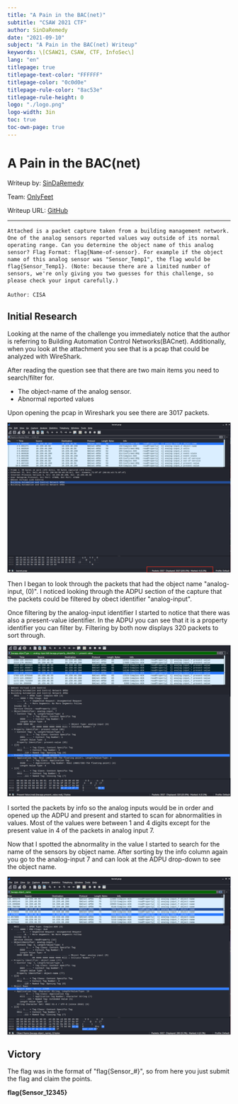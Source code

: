 ```yaml
---
title: "A Pain in the BAC(net)"
subtitle: "CSAW 2021 CTF"
author: SinDaRemedy
date: "2021-09-10"
subject: "A Pain in the BAC(net) Writeup"
keywords: \[CSAW21, CSAW, CTF, InfoSec\]
lang: "en"
titlepage: true
titlepage-text-color: "FFFFFF"
titlepage-color: "0c0d0e"
titlepage-rule-color: "8ac53e"
titlepage-rule-height: 0
logo: "./logo.png"
logo-width: 3in
toc: true
toc-own-page: true
---
```


# A Pain in the BAC(net)

Writeup by: [SinDaRemedy](https://github.com/SinDaRemedy)

Team: [OnlyFeet](https://ctftime.org/team/144644)

Writeup URL: [GitHub](https://infosecstreams.github.io/csaw21/a-pain-in-the-bacnet/)

----

```text
Attached is a packet capture taken from a building management network. One of the analog sensors reported values way outside of its normal operating range. Can you determine the object name of this analog sensor? Flag Format: flag{Name-of-sensor}. For example if the object name of this analog sensor was "Sensor_Temp1", the flag would be flag{Sensor_Temp1}. (Note: because there are a limited number of sensors, we're only giving you two guesses for this challenge, so please check your input carefully.)

Author: CISA
```

## Initial Research

Looking at the name of the challenge you immediately notice that the author is referring to Building Automation Control Networks(BACnet).  Additionally, when you look at the attachment you see that is a pcap that could be analyzed with WireShark.

After reading the question see that there are two main items you need to search/filter for.

- The object-name of the analog sensor.
- Abnormal reported values

Upon opening the pcap in Wireshark you see there are 3017 packets.

![](./Bacnet_wireshark1.png)

Then I began to look through the packets that had the object name "analog-input, (0)".  I noticed looking through the ADPU section of the capture that the packets could be filtered by obect identifier  "analog-input".

Once filtering by the analog-input identifier I started to notice that there was also a present-value identifier. In the ADPU you can see that it is a property identifier you can filter by. Filtering by both now displays 320 packets to sort through.

![](./bacnet_wireshark2.png)

I sorted the packets by info so the analog inputs would be in order and opened up the ADPU and present and started to scan for abnormalities in values. Most of the values were between 1 and 4 digits except for the present value in 4 of the packets in analog input 7.

Now that I spotted the abnormality in the value I started to search for the name of the sensors by object name. After sorting by the info column again you go to the analog-input 7 and can look at the ADPU drop-down to see the object name.

![](./bacnet_wireshark3.png)

## Victory

The flag was in the format of "flag{Sensor_#}", so from here you just submit the flag and claim the points.

**flag{Sensor_12345}**
